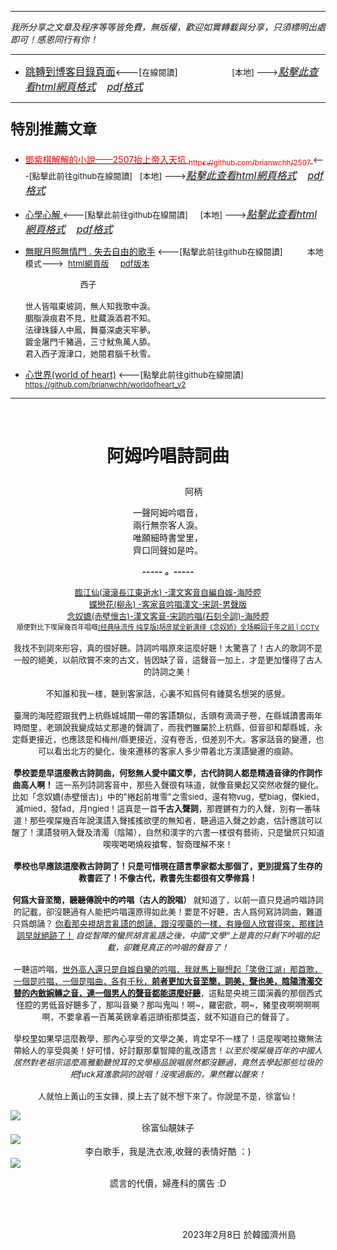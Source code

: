 ***
*我所分享之文章及程序等等皆免費，無版權，歡迎如實轉載與分享，只須標明出處即可！感恩同行有你！* 
****
- [<font size=3>跳轉到博客目錄頁面</font>](../../tableOfContent.md)<---[<font size=2>在線閱讀</font>]&nbsp;&nbsp; &nbsp; &nbsp; &nbsp; &nbsp; &nbsp; &nbsp; &nbsp; &nbsp;&nbsp; &nbsp;  <font size=2> [本地] ---></font><font size=3>[*_點擊此查看html網頁格式_*](../../tableOfContent.html)&nbsp; &nbsp; [*_pdf格式_*](../../tableOfContent.md.pdf)</font>
****

### <p style="font-size: 23px; font-weight:900;">特別推薦文章</p>

- [<font color=red> 鄧紫棋解解的小說——2507抬上帝入天坑 <sub>https://github.com/brianwchh/2507 </sub></font>](https://github.com/brianwchh/worldofheart_v2/blob/main/md_and_html/%E9%84%A7%E7%B4%AB%E6%A3%8B%E8%A7%A3%E8%A7%A3%E7%9A%84%E5%B0%8F%E8%AA%AA%E2%80%94%E2%80%942507%E6%8A%AC%E4%B8%8A%E5%B8%9D%E5%85%A5%E5%A4%A9%E5%9D%91.md)<font size=2><---[點擊此前往github在線閱讀]</font>&nbsp;&nbsp; <font size=2> [本地] ---></font><font size=3>[*_點擊此查看html網頁格式_*](../../md_and_html/鄧紫棋解解的小說——2507抬上帝入天坑.html)&nbsp; &nbsp; [*_pdf格式_*](../../md_and_html/鄧紫棋解解的小說——2507抬上帝入天坑.md.pdf)</font> 

- [<font  > 心學心解 </font>](https://github.com/brianwchh/worldofheart_v2/blob/main/md_and_html/%E5%BF%83%E5%AD%B8%E6%96%B0%E8%A7%A3.md)<font size=2><---[點擊此前往github在線閱讀]</font>&nbsp;&nbsp; &nbsp;   <font size=2> [本地] ---></font><font size=3>[*_點擊此查看html網頁格式_*](../../md_and_html/心學新解.html)&nbsp; &nbsp; [*_pdf格式_*](../../md_and_html/心學新解.md.pdf)</font> 

- [<font  >無眠月照無情門 . 失去自由的歌手</font>](https://github.com/brianwchh/worldofheart_v2/blob/main/md_and_html/%E7%84%A1%E7%9C%A0%E6%9C%88%E7%85%A7%E7%84%A1%E6%83%85%E9%96%80.md)<font size=2> <---[點擊此前往github在線閱讀]</font> &nbsp;&nbsp;&nbsp;&nbsp;&nbsp;&nbsp;&nbsp;&nbsp; <font size=2>本地模式---> &nbsp;[html網頁版](../../md_and_html/無眠月照無情門.html) &nbsp;&nbsp;&nbsp; [pdf版本](../../md_and_html/無眠月照無情門.md.pdf) </font>

    <p><font size=2>&nbsp; &nbsp; &nbsp; &nbsp; &nbsp; &nbsp; &nbsp; &nbsp; &nbsp; &nbsp; &nbsp; &nbsp; 西子</br></br>世人皆唱東坡詞，無人知我歌中淚。</br>胭脂淚痕君不見，肚藏淚酒君不知。</br>法律珠鍊人中鳳，舞臺深處天牢夢。</br>鍍金屠門千豬過，三寸魷魚萬人舔。</br>君入西子渡津口，她閱君腦千秋雪。</font></p>
    
- [<font  >心世界(world of heart)</font>](https://github.com/brianwchh/worldofheart_v2)<font size=2> <---[點擊此前往github在線閱讀]</font> <sub> https://github.com/brianwchh/worldofheart_v2 </sub>

   

****



</br>

# <p align="center"  > 阿姆吟唱詩詞曲 </p> 

<p align="center"  ">&nbsp;&nbsp;&nbsp;&nbsp;&nbsp;&nbsp;&nbsp;&nbsp;&nbsp;&nbsp;&nbsp;&nbsp;&nbsp;&nbsp;&nbsp;&nbsp;&nbsp;&nbsp;&nbsp;&nbsp; 阿柄</p>



<div align="center" >

一聲阿姆吟唱音，   
兩行無奈客人淚。  
唯願細時書堂里，  
齊口同聲如是吟。  

***_-----&nbsp;。-----_***

<font size=2> [臨江仙(滾滾長江東逝水) -漢文客音自編自娛-海陸腔](https://youtu.be/n2sLh_Ajtc0) </br>[蝶戀花(柳永) -客家音吟唱漢文-宋詞-男聲版](https://youtu.be/T-RKwYrLLPo)</br> [念奴嬌(赤壁懷古)-漢文客音-宋詞吟唱(石刻全詞)-海陸腔](https://youtu.be/hROzyUitpUU)</br><sub>順便對比下喫屎幾百年唱嘅[[经典咏流传 纯享版]胡彦斌全新演绎《念奴娇》全场瞬回千年之前 | CCTV](https://youtu.be/UifQWlJfzZU)</sub></br></br> 我找不到詞來形容，真的很好聽。詩詞吟唱原來這麼好聽！太驚喜了！古人的歌詞不是一般的絕美，以前欣賞不來的古文，皆因缺了音，這聲音一加上，才是更加懂得了古人的詩詞之美！ </br></br>不知誰和我一樣，聽到客家話，心裏不知爲何有鍾莫名想哭的感覺。</br></br>臺灣的海陸腔跟我們上杭縣城城關一帶的客語類似，舌頭有滴滴子卷，在縣城讀書兩年時間里，老頭說我變成姑丈那邊的聲調了，而我們雖屬於上杭縣，但音卻和鄰縣城，永定縣更接近，也應該是和梅州/縣更接近，沒有卷舌，但差別不大。客家話音的變遷，也可以看出北方的變化，後來遷移的客家人多少帶着北方漢語變遷的痕跡。 </br></br> **學校要是早這麼教古詩詞曲，何愁無人愛中國文學，古代詩詞人都是精通音律的作詞作曲高人啊！** 這一系列詩詞客音中，那些入聲很有味道，就像音樂起又突然收聲的變化。比如「念奴嬌(赤壁懷古)」中的"捲起前堆雪"之雪sied，還有物vug，壁biag，傑kied，滅mied，發fad，月ngied！這真是一首**千古入聲詞**，那鏗鏘有力的入聲，別有一番味道！那些喫屎幾百年說漢語入聲搖搖欲墜的無知者，聽過這入聲之妙處，估計應該可以醒了！漢語發明入聲及清濁（陰陽），自然和漢字的六書一樣很有藝術，只是蠻屄只知道喫喫喝喝燒殺搶奪，智商理解不來！</br></br>**學校也早應該這麼教古詩詞了！只是可惜現在語言學家都太那個了，更別提爲了生存的教書匠了！不像古代，教書先生都很有文學修爲！** </br></br> **何爲大音至簡，聽聽傳說中的吟唱（古人的說唱）** 就知道了，以前一直只見過吟唱詩詞的記載，卻沒聽過有人能把吟唱還原得如此美！要是不好聽，古人爲何寫詩詞曲，難道只爲朗誦？ <u>你看那央視胡言亂語的朗誦，跟沒喫藥的一樣，有幾個人欣賞得來，那樣詩詞早就絕跡了！</u> *自從智障的蠻屄胡言亂語之後，中國“文學”上是真的只剩下吟唱的記載，卻難見真正的吟唱的聲音了！* </br></br>一聽這吟唱，<u>世外高人還只是自娛自樂的吟唱，我就馬上聯想起「笑傲江湖」那首歌，一個是吟唱，一個是唱曲，各有千秋，**前者更加大音至簡，詞美，聲也美，陰陽清濁交替的內斂婉轉之音，連一個男人的聲音都能這麼好聽**</u>，這點是央視三國演義的那個西式怪腔的男低音好聽多了，那叫音樂？那叫鬼叫！啊~，羅密歐，啊~，豬里夜啊啊啊啊啊，不要拿着一百萬英鎊拿着這頭銜那獎盃，就不知道自己的聲音了。</br></br>學校里如果早這麼教學，那內心享受的文學之美，肯定早不一樣了！這是喫喝拉撒無法帶給人的享受與美！好可惜，好討厭那羣智障的亂改語言！*以至於喫屎幾百年的中國人居然對老祖宗這麼高雅動聽悅耳的文學極品說唱居然都沒聽過，竟然去學起那些垃圾的把fuck寫進歌詞的說唱！沒喫過飯的，果然難以醒來！* </br></br>人就怕上黃山的玉女鋒，摸上去了就不想下來了。你說是不是，徐富仙！</br></font>

</div>




<!-- image area, flex to make it center,it may not work for github, for html and pdf rendering only -->
<div align="center" style="page-break-inside: avoid; margin-top:1px; margin-bottom:1px;"> <!-- pictureWrapper_div add this only to make the bendan github understand -->
  <div class="ImageWrapperFlex" >
   <div class="FlexSide"  ></div>
   <image class="FlexImage"   src='./images/徐富仙.png'/>
   <div class="FlexSide" ></div>
  </div>
  <p align="center" style="margin:0px;"> 徐富仙靚妹子  </p> 
</div> <!-- end pictureWrapper_div -->

<!-- image area, flex to make it center,it may not work for github, for html and pdf rendering only -->
<div align="center" style="page-break-inside: avoid; margin-top:1px; margin-bottom:1px;"> <!-- pictureWrapper_div add this only to make the bendan github understand -->
  <div class="ImageWrapperFlex" >
   <div class="FlexSide"  ></div>
   <image class="FlexImage"   src='./images/我是歌手2.png'/>
   <div class="FlexSide" ></div>
  </div>
  <p align="center" style="margin:0px;"> 李白歌手，我是洗衣液,收聲的表情好酷 ：)  </p> 
</div> <!-- end pictureWrapper_div -->

<!-- image area, flex to make it center,it may not work for github, for html and pdf rendering only -->
<div align="center" style="page-break-inside: avoid; margin-top:1px; margin-bottom:1px;"> <!-- pictureWrapper_div add this only to make the bendan github understand -->
  <div class="ImageWrapperFlex" >
   <div class="FlexSide"  ></div>
   <image class="FlexImage"   src='./images/我是歌手.png'/>
   <div class="FlexSide" ></div>
  </div>

  <a  > 謊言的代價，婦產科的廣告 :D  </a> 

</div> <!-- end pictureWrapper_div -->


</br>


</br>


<p align="right"> 2023年2月8日 於韓國濟州島 &nbsp;&nbsp;&nbsp;&nbsp;&nbsp;&nbsp;&nbsp;&nbsp;&nbsp;&nbsp;&nbsp; </p>  


<style>

.ImageWrapperFlex {
    display: flex; 
    flex-direction: row; 
    margin-top: 1px; 
    margin-bottom: 1px;

    width: 100% ;
}

.FlexSide {
    flex-basis: 0px ;
    flex:1;

}



/* large device screen 設置熒幕顯示圖片大小（電腦等大型屏幕）*/
@media only screen and (min-width: 600px) {

    .FlexImage {
        flex-basis: 600px ;
        flex:0;    
        height:auto; 
        max-width: 600px;
        min-width: 600px;
     
    }

}

 /* small device screen 設置熒幕顯示圖片大小（平板手機等屏幕）*/
@media only screen and (max-width: 600px) {
    
    .FlexImage {
        flex-basis: 600px ;
        flex:1;
        height:auto; 
     
    }

}

/* style for print !important 設置打印圖片大小*/
@media print {

    .FlexImage {
        flex-basis: 400px ;
        flex:0;    
        height:auto; 
        max-width: 400px;
        min-width: 400px;
     
    }
}


</style>

